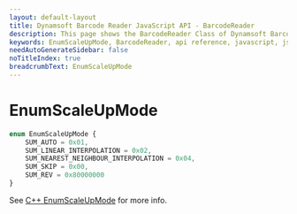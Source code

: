 ```yaml
---
layout: default-layout
title: Dynamsoft Barcode Reader JavaScript API - BarcodeReader
description: This page shows the BarcodeReader Class of Dynamsoft Barcode Reader JavaScript SDK.
keywords: EnumScaleUpMode, BarcodeReader, api reference, javascript, js
needAutoGenerateSidebar: false
noTitleIndex: true
breadcrumbText: EnumScaleUpMode
---
```



# EnumScaleUpMode

```ts
enum EnumScaleUpMode { 
    SUM_AUTO = 0x01, 
    SUM_LINEAR_INTERPOLATION = 0x02, 
    SUM_NEAREST_NEIGHBOUR_INTERPOLATION = 0x04, 
    SUM_SKIP = 0x00,
    SUM_REV = 0x80000000
}
```

See [C++ EnumScaleUpMode](https://www.dynamsoft.com/barcode-reader/parameters/enum/parameter-mode-enums.html?ver=latest#scaleupmode) for more info.
